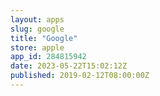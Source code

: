 ```yaml
---
layout: apps
slug: google
title: "Google"
store: apple
app_id: 284815942
date: 2023-05-22T15:02:12Z
published: 2019-02-12T08:00:00Z
---
```

